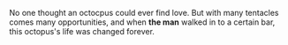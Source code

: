 No one thought an octocpus could ever find love.
But with many tentacles comes many opportunities, and when **the man** walked in to a certain bar, this octopus's life was changed forever.
